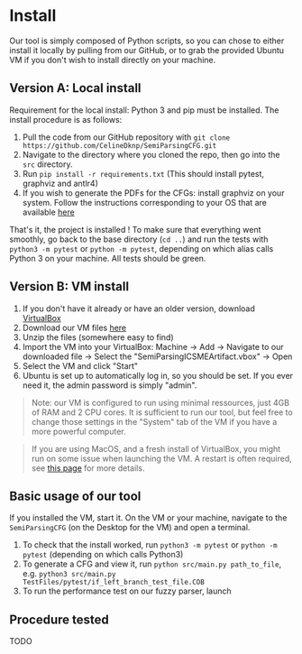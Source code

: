 # Install

Our tool is simply composed of Python scripts, so you can chose to either install it locally by pulling from our GitHub, or to grab the provided Ubuntu VM if you don't wish to install directly on your machine.

## Version A: Local install
Requirement for the local install: Python 3 and pip must be installed. The install procedure is as follows:

1. Pull the code from our GitHub repository with `git clone https://github.com/CelineDknp/SemiParsingCFG.git`
2. Navigate to the directory where you cloned the repo, then go into the `src` directory.
3. Run `pip install -r requirements.txt` (This should install pytest, graphviz and antlr4)
4. If you wish to generate the PDFs for the CFGs: install graphviz on your system. Follow the instructions corresponding to your OS that are available [here](https://graphviz.org/download/)

That's it, the project is installed ! To make sure that everything went smoothly, go back to the base directory (`cd ..`) and run the tests with `python3 -m pytest` or `python -m pytest`, depending on which alias calls Python 3 on your machine. All tests should be green.


## Version B: VM install

1. If you don't have it already or have an older version, download [VirtualBox](https://www.virtualbox.org/wiki/Downloads)
2. Download our VM files [here]()
3. Unzip the files (somewhere easy to find)
4. Import the VM into your VirtualBox: Machine -> Add -> Navigate to our downloaded file -> Select the "SemiParsingICSMEArtifact.vbox" -> Open
5. Select the VM and click "Start"
6. Ubuntu is set up to automatically log in, so you should be set. If you ever need it, the admin password is simply "admin".
>Note: our VM is configured to run using minimal ressources, just 4GB of RAM and 2 CPU cores. It is sufficient to run our tool, but feel free to change those settings in the "System" tab of the VM if you have a more powerful computer.

>If you are using MacOS, and a fresh install of VirtualBox, you might run on some issue when launching the VM. A restart is often required, see [this page](https://www.howtogeek.com/658047/how-to-fix-virtualboxs-%E2%80%9Ckernel-driver-not-installed-rc-1908-error/) for more details.

## Basic usage of our tool

If you installed the VM, start it. On the VM or your machine, navigate to the `SemiParsingCFG` (on the Desktop for the VM) and open a terminal.

1. To check that the install worked, run `python3 -m pytest` or `python -m pytest` (depending on which calls Python3)
2. To generate a CFG and view it, run `python src/main.py path_to_file`, e.g. `python3 src/main.py TestFiles/pytest/if_left_branch_test_file.COB`
3. To run the performance test on our fuzzy parser, launch 

## Procedure tested
TODO
